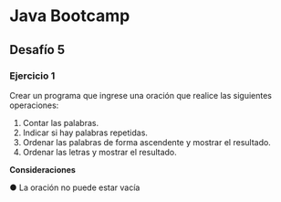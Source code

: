 # Java Bootcamp
## Desafío 5
### Ejercicio 1 ###

Crear un programa que ingrese una oración que realice las siguientes operaciones:

  1. Contar las palabras.
  2. Indicar si hay palabras repetidas.
  3. Ordenar las palabras de forma ascendente y mostrar el resultado.
  4. Ordenar las letras y mostrar el resultado.


**Consideraciones**

● La oración no puede estar vacía
